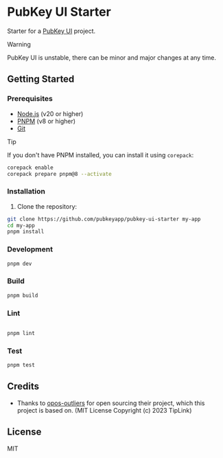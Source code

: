 # PubKey UI Starter

Starter for a [PubKey UI](https://github.com/pubkeyapp/pubkey-ui) project.

> [!WARNING]  
> PubKey UI is unstable, there can be minor and major changes at any time.

## Getting Started

### Prerequisites

- [Node.js](https://nodejs.org/en/) (v20 or higher)
- [PNPM](https://pnpm.io/) (v8 or higher)
- [Git](https://git-scm.com/)

> [!TIP]
> If you don't have PNPM installed, you can install it using `corepack`:
>
> ```sh
> corepack enable
> corepack prepare pnpm@8 --activate
> ```

### Installation

1. Clone the repository:

```sh
git clone https://github.com/pubkeyapp/pubkey-ui-starter my-app
cd my-app
pnpm install
```

### Development

```sh
pnpm dev
```

### Build

```sh
pnpm build
```

### Lint

```sh

pnpm lint
```

### Test

```sh
pnpm test
```

## Credits

- Thanks to [opos-outliers](https://github.com/TipLink/opos-outliers) for open sourcing their project, which this project is based on. (MIT License Copyright (c) 2023 TipLink)

## License

MIT
